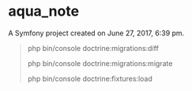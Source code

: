aqua_note
=========

A Symfony project created on June 27, 2017, 6:39 pm.

> php bin/console doctrine:migrations:diff
>
> php bin/console doctrine:migrations:migrate
>
> php bin/console doctrine:fixtures:load
